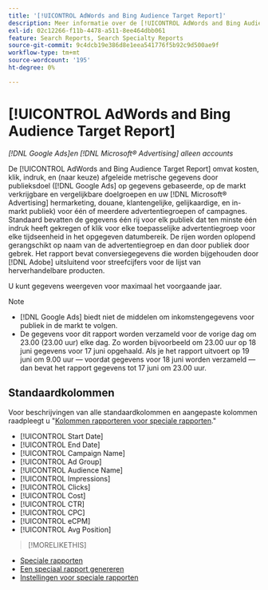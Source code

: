 ```yaml
---
title: '[!UICONTROL AdWords and Bing Audience Target Report]'
description: Meer informatie over de [!UICONTROL AdWords and Bing Audience Target Report].
exl-id: 02c12266-f11b-4478-a511-8ee464dbb061
feature: Search Reports, Search Specialty Reports
source-git-commit: 9c4dcb19e386d8e1eea541776f5b92c9d500ae9f
workflow-type: tm+mt
source-wordcount: '195'
ht-degree: 0%

---
```


# [!UICONTROL AdWords and Bing Audience Target Report]

*[!DNL Google Ads]en [!DNL Microsoft® Advertising] alleen accounts*

De [!UICONTROL AdWords and Bing Audience Target Report] omvat kosten, klik, indruk, en (naar keuze) afgeleide metrische gegevens door publieksdoel ([!DNL Google Ads] op gegevens gebaseerde, op de markt verkrijgbare en vergelijkbare doelgroepen en uw [!DNL Microsoft® Advertising] hermarketing, douane, klantengelijke, gelijkaardige, en in-markt publiek) voor één of meerdere advertentiegroepen of campagnes. Standaard bevatten de gegevens één rij voor elk publiek dat ten minste één indruk heeft gekregen of klik voor elke toepasselijke advertentiegroep voor elke tijdseenheid in het opgegeven datumbereik. De rijen worden oplopend gerangschikt op naam van de advertentiegroep en dan door publiek door gebrek. Het rapport bevat conversiegegevens die worden bijgehouden door [!DNL Adobe] uitsluitend voor streefcijfers voor de lijst van herverhandelbare producten.

U kunt gegevens weergeven voor maximaal het voorgaande jaar.

>[!NOTE]
>
>* [!DNL Google Ads] biedt niet de middelen om inkomstengegevens voor publiek in de markt te volgen.
>* De gegevens voor dit rapport worden verzameld voor de vorige dag om 23.00 (23.00 uur) elke dag. Zo worden bijvoorbeeld om 23.00 uur op 18 juni gegevens voor 17 juni opgehaald. Als je het rapport uitvoert op 19 juni om 9.00 uur — voordat gegevens voor 18 juni worden verzameld — dan bevat het rapport gegevens tot 17 juni om 23.00 uur.

## Standaardkolommen

Voor beschrijvingen van alle standaardkolommen en aangepaste kolommen raadpleegt u &quot;[Kolommen rapporteren voor speciale rapporten](specialty-report-columns.md).&quot;

* [!UICONTROL Start Date]
* [!UICONTROL End Date]
* [!UICONTROL Campaign Name]
* [!UICONTROL Ad Group]
* [!UICONTROL Audience Name]
* [!UICONTROL Impressions]
* [!UICONTROL Clicks]
* [!UICONTROL Cost]
* [!UICONTROL CTR]
* [!UICONTROL CPC]
* [!UICONTROL eCPM]
* [!UICONTROL Avg Position]

>[!MORELIKETHIS]
>
* [Speciale rapporten](specialty-report-about.md)
* [Een speciaal rapport genereren](specialty-report-generate.md)
* [Instellingen voor speciale rapporten](specialty-report-settings.md)
